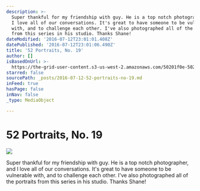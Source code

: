```yaml
---
description: >-
  Super thankful for my friendship with guy. He is a top notch photographer, and
  I love all of our conversations. It's great to have someone to be vulnerable
  with, and to challenge each other. I've also photographed all of the portraits
  from this series in his studio. Thanks Shane!
dateModified: '2016-07-12T23:01:01.408Z'
datePublished: '2016-07-12T23:01:06.490Z'
title: '52 Portraits, No. 19'
author: []
isBasedOnUrl: >-
  https://the-grid-user-content.s3-us-west-2.amazonaws.com/50201f0e-502d-47dc-a403-80f6a3b1e446.jpg
starred: false
sourcePath: _posts/2016-07-12-52-portraits-no-19.md
inFeed: true
hasPage: false
inNav: false
_type: MediaObject

---
```

# 52 Portraits, No. 19
![](https://the-grid-user-content.s3-us-west-2.amazonaws.com/50201f0e-502d-47dc-a403-80f6a3b1e446.jpg)

Super thankful for my friendship with guy. He is a top notch photographer, and I love all of our conversations. It's great to have someone to be vulnerable with, and to challenge each other. I've also photographed all of the portraits from this series in his studio. Thanks Shane!